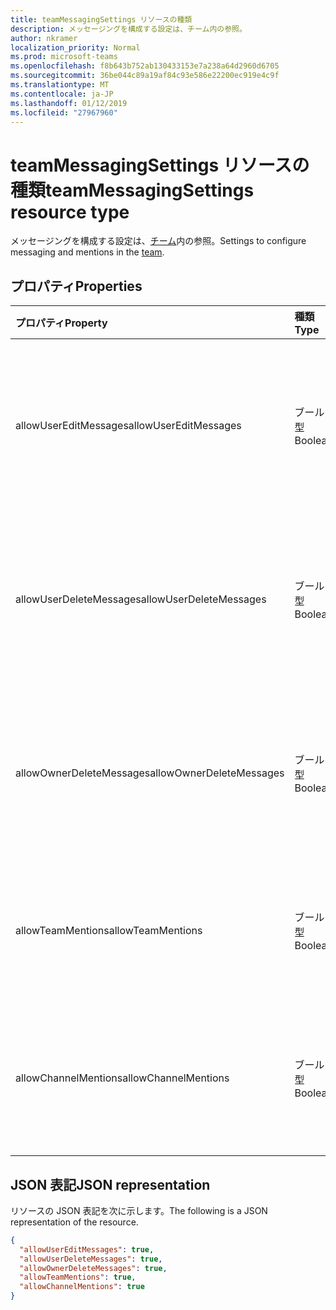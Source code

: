 ```yaml
---
title: teamMessagingSettings リソースの種類
description: メッセージングを構成する設定は、チーム内の参照。
author: nkramer
localization_priority: Normal
ms.prod: microsoft-teams
ms.openlocfilehash: f8b643b752ab130433153e7a238a64d2960d6705
ms.sourcegitcommit: 36be044c89a19af84c93e586e22200ec919e4c9f
ms.translationtype: MT
ms.contentlocale: ja-JP
ms.lasthandoff: 01/12/2019
ms.locfileid: "27967960"
---
```

# <a name="teammessagingsettings-resource-type"></a><span data-ttu-id="c9999-103">teamMessagingSettings リソースの種類</span><span class="sxs-lookup"><span data-stu-id="c9999-103">teamMessagingSettings resource type</span></span>



<span data-ttu-id="c9999-104">メッセージングを構成する設定は、[チーム](team.md)内の参照。</span><span class="sxs-lookup"><span data-stu-id="c9999-104">Settings to configure messaging and mentions in the [team](team.md).</span></span>

## <a name="properties"></a><span data-ttu-id="c9999-105">プロパティ</span><span class="sxs-lookup"><span data-stu-id="c9999-105">Properties</span></span>
| <span data-ttu-id="c9999-106">プロパティ</span><span class="sxs-lookup"><span data-stu-id="c9999-106">Property</span></span>     | <span data-ttu-id="c9999-107">種類</span><span class="sxs-lookup"><span data-stu-id="c9999-107">Type</span></span>   |<span data-ttu-id="c9999-108">説明</span><span class="sxs-lookup"><span data-stu-id="c9999-108">Description</span></span>|
|:---------------|:--------|:----------|
|<span data-ttu-id="c9999-109">allowUserEditMessages</span><span class="sxs-lookup"><span data-stu-id="c9999-109">allowUserEditMessages</span></span>|<span data-ttu-id="c9999-110">ブール型</span><span class="sxs-lookup"><span data-stu-id="c9999-110">Boolean</span></span>|<span data-ttu-id="c9999-111">場合 true の場合、ユーザーに設定するには、自分のメッセージを編集できます。</span><span class="sxs-lookup"><span data-stu-id="c9999-111">If set to true, users can edit their messages.</span></span>|
|<span data-ttu-id="c9999-112">allowUserDeleteMessages</span><span class="sxs-lookup"><span data-stu-id="c9999-112">allowUserDeleteMessages</span></span>|<span data-ttu-id="c9999-113">ブール型</span><span class="sxs-lookup"><span data-stu-id="c9999-113">Boolean</span></span>|<span data-ttu-id="c9999-114">場合は true の場合、ユーザーに設定するには、そのメッセージを削除できます。</span><span class="sxs-lookup"><span data-stu-id="c9999-114">If set to true, users can delete their messages.</span></span>|
|<span data-ttu-id="c9999-115">allowOwnerDeleteMessages</span><span class="sxs-lookup"><span data-stu-id="c9999-115">allowOwnerDeleteMessages</span></span>|<span data-ttu-id="c9999-116">ブール型</span><span class="sxs-lookup"><span data-stu-id="c9999-116">Boolean</span></span>|<span data-ttu-id="c9999-117">場合は true の場合、所有者に設定するには、任意のメッセージを削除できます。</span><span class="sxs-lookup"><span data-stu-id="c9999-117">If set to true, owners can delete any message.</span></span>|
|<span data-ttu-id="c9999-118">allowTeamMentions</span><span class="sxs-lookup"><span data-stu-id="c9999-118">allowTeamMentions</span></span>|<span data-ttu-id="c9999-119">ブール型</span><span class="sxs-lookup"><span data-stu-id="c9999-119">Boolean</span></span>|<span data-ttu-id="c9999-120">場合、参照投稿を許可する @team を true に設定します。</span><span class="sxs-lookup"><span data-stu-id="c9999-120">If set to true, @team mentions are allowed.</span></span>|
|<span data-ttu-id="c9999-121">allowChannelMentions</span><span class="sxs-lookup"><span data-stu-id="c9999-121">allowChannelMentions</span></span>|<span data-ttu-id="c9999-122">ブール型</span><span class="sxs-lookup"><span data-stu-id="c9999-122">Boolean</span></span>|<span data-ttu-id="c9999-123">場合、参照投稿を許可する @channel を true に設定します。</span><span class="sxs-lookup"><span data-stu-id="c9999-123">If set to true, @channel mentions are allowed.</span></span>|

## <a name="json-representation"></a><span data-ttu-id="c9999-124">JSON 表記</span><span class="sxs-lookup"><span data-stu-id="c9999-124">JSON representation</span></span>

<span data-ttu-id="c9999-125">リソースの JSON 表記を次に示します。</span><span class="sxs-lookup"><span data-stu-id="c9999-125">The following is a JSON representation of the resource.</span></span>

<!-- {
  "blockType": "resource",
  "@odata.type": "microsoft.graph.teamMessagingSettings"
}-->

```json
{
  "allowUserEditMessages": true,
  "allowUserDeleteMessages": true,
  "allowOwnerDeleteMessages": true,
  "allowTeamMentions": true,
  "allowChannelMentions": true    
}
```

<!-- uuid: 8fcb5dbc-d5aa-4681-8e31-b001d5168d79
2015-10-25 14:57:30 UTC -->
<!-- {
  "type": "#page.annotation",
  "description": "team's messagingSettings resource",
  "keywords": "",
  "section": "documentation",
  "tocPath": ""
}-->
